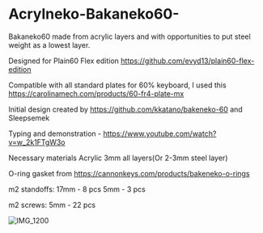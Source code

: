 # Acrylneko-Bakaneko60- 

Bakaneko60 made from acrylic layers and with opportunities to put steel weight as a lowest layer.

Designed for Plain60 Flex edition
https://github.com/evyd13/plain60-flex-edition

Compatible with all standard plates for 60% keyboard, I used this https://carolinamech.com/products/60-fr4-plate-mx

Initial design created by https://github.com/kkatano/bakeneko-60 and Sleepsemek

Typing and demonstration - https://www.youtube.com/watch?v=w_2k1FTgW3o

Necessary materials
Acrylic 3mm all layers(Or 2-3mm steel layer)

O-ring gasket from https://cannonkeys.com/products/bakeneko-o-rings

m2 standoffs:
17mm - 8 pcs
5mm - 3 pcs

m2 screws:
5mm - 22 pcs

![IMG_1200](https://user-images.githubusercontent.com/116327112/201731065-2b09b52f-a19b-4ab8-9c18-4cd6ca6f9d5a.jpg)





